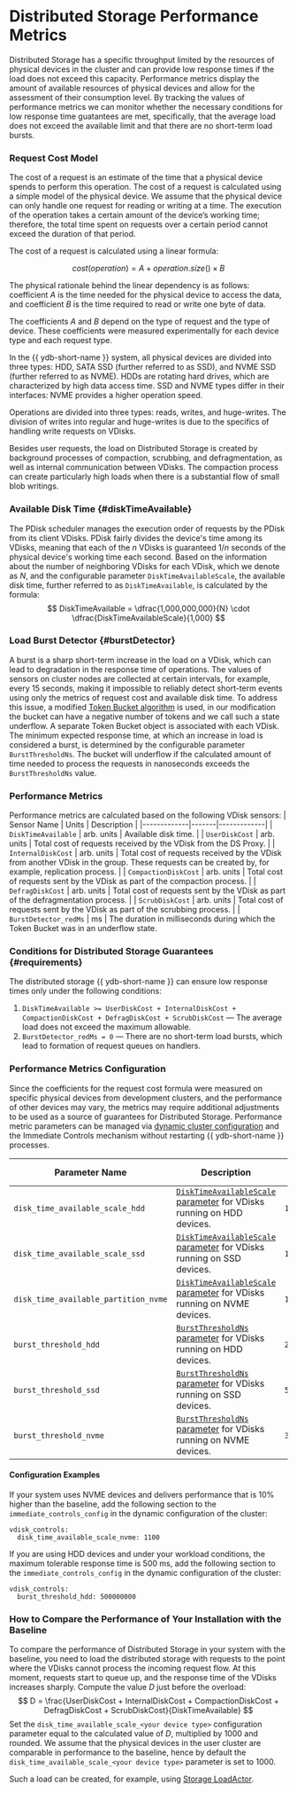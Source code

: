# Distributed Storage Performance Metrics

Distributed Storage has a specific throughput limited by the resources of physical devices in the cluster and can provide low response times if the load does not exceed this capacity. Performance metrics display the amount of available resources of physical devices and allow for the assessment of their consumption level. By tracking the values of performance metrics we can monitor whether the necessary conditions for low response time guatantees are met, specifically, that the average load does not exceed the available limit and that there are no short-term load bursts.

### Request Cost Model

The cost of a request is an estimate of the time that a physical device spends to perform this operation. The cost of a request is calculated using a simple model of the physical device. We assume that the physical device can only handle one request for reading or writing at a time. The execution of the operation takes a certain amount of the device’s working time; therefore, the total time spent on requests over a certain period cannot exceed the duration of that period.

The cost of a request is calculated using a linear formula:

$$
cost(operation) = A + operation.size() \times B
$$

The physical rationale behind the linear dependency is as follows: coefficient $A$ is the time needed for the physical device to access the data, and coefficient $B$ is the time required to read or write one byte of data.

The coefficients $A$ and $B$ depend on the type of request and the type of device. These coefficients were measured experimentally for each device type and each request type.

In the {{ ydb-short-name }} system, all physical devices are divided into three types: HDD, SATA SSD (further referred to as SSD), and NVME SSD (further referred to as NVME). HDDs are rotating hard drives, which are characterized by high data access time. SSD and NVME types differ in their interfaces: NVME provides a higher operation speed.

Operations are divided into three types: reads, writes, and huge-writes. The division of writes into regular and huge-writes is due to the specifics of handling write requests on VDisks.

Besides user requests, the load on Distributed Storage is created by background processes of compaction, scrubbing, and defragmentation, as well as internal communication between VDisks. The compaction process can create particularly high loads when there is a substantial flow of small blob writings.

### Available Disk Time {#diskTimeAvailable}

The PDisk scheduler manages the execution order of requests by the PDisk from its client VDisks. PDisk fairly divides the device's time among its VDisks, meaning that each of the $n$ VDisks is guaranteed $1/n$ seconds of the physical device's working time each second. Based on the information about the number of neighboring VDisks for each VDisk, which we denote as $N$, and the configurable parameter `DiskTimeAvailableScale`, the available disk time, further referred to as `DiskTimeAvailable`, is calculated by the formula:
$$
    DiskTimeAvailable = \dfrac{1,000,000,000}{N} \cdot \dfrac{DiskTimeAvailableScale}{1,000}
$$

### Load Burst Detector {#burstDetector}

A burst is a sharp short-term increase in the load on a VDisk, which can lead to degradation in the response time of operations. The values of sensors on cluster nodes are collected at certain intervals, for example, every 15 seconds, making it impossible to reliably detect short-term events using only the metrics of request cost and available disk time. To address this issue, a modified [Token Bucket algorithm](https://en.wikipedia.org/wiki/Token_bucket) is used, in our modification the bucket can have a negative number of tokens and we call such a state underflow. A separate Token Bucket object is associated with each VDisk. The minimum expected response time, at which an increase in load is considered a burst, is determined by the configurable parameter `BurstThresholdNs`. The bucket will underflow if the calculated amount of time needed to process the requests in nanoseconds exceeds the `BurstThresholdNs` value.

### Performance Metrics

Performance metrics are calculated based on the following VDisk sensors:
| Sensor Name | Units | Description |
|-------------|-------|-------------|
| `DiskTimeAvailable` | arb. units | Available disk time. |
| `UserDiskCost` | arb. units | Total cost of requests received by the VDisk from the DS Proxy. |
| `InternalDiskCost` | arb. units | Total cost of requests received by the VDisk from another VDisk in the group. These requests can be created by, for example, replication process. |
| `CompactionDiskCost` | arb. units | Total cost of requests sent by the VDisk as part of the compaction process. |
| `DefragDiskCost` | arb. units | Total cost of requests sent by the VDisk as part of the defragmentation process. |
| `ScrubDiskCost` | arb. units | Total cost of requests sent by the VDisk as part of the scrubbing process. |
| `BurstDetector_redMs` | ms | The duration in milliseconds during which the Token Bucket was in an underflow state.

### Conditions for Distributed Storage Guarantees {#requirements}

The distributed storage {{ ydb-short-name }} can ensure low response times only under the following conditions:

1. `DiskTimeAvailable >= UserDiskCost + InternalDiskCost + CompactionDiskCost + DefragDiskCost + ScrubDiskCost` — The average load does not exceed the maximum allowable.
2. `BurstDetector_redMs = 0` — There are no short-term load bursts, which lead to formation of request queues on handlers.

### Performance Metrics Configuration

Since the coefficients for the request cost formula were measured on specific physical devices from development clusters, and the performance of other devices may vary, the metrics may require additional adjustments to be used as a source of guarantees for Distributed Storage. Performance metric parameters can be managed via [dynamic cluster configuration](../../../maintenance/manual/dynamic-config.md) and the Immediate Controls mechanism without restarting {{ ydb-short-name }} processes.

| Parameter Name | Description | Default Value |
|----------------|-------------|---------------|
| `disk_time_available_scale_hdd` | [`DiskTimeAvailableScale` parameter](#diskTimeAvailable) for VDisks running on HDD devices. | `1000` |
| `disk_time_available_scale_ssd` | [`DiskTimeAvailableScale` parameter](#diskTimeAvailable) for VDisks running on SSD devices. | `1000` |
| `disk_time_available_partition_nvme` | [`DiskTimeAvailableScale` parameter](#diskTimeAvailable) for VDisks running on NVME devices. | `1000` |
| `burst_threshold_hdd` | [`BurstThresholdNs` parameter](#burstDetector) for VDisks running on HDD devices. | `200000000` |
| `burst_threshold_ssd` | [`BurstThresholdNs` parameter](#burstDetector) for VDisks running on SSD devices. | `50000000` |
| `burst_threshold_nvme` | [`BurstThresholdNs` parameter](#burstDetector) for VDisks running on NVME devices. | `32000000` |

#### Configuration Examples

If your system uses NVME devices and delivers performance that is 10% higher than the baseline, add the following section to the `immediate_controls_config` in the dynamic configuration of the cluster:

```
vdisk_controls:
  disk_time_available_scale_nvme: 1100
```

If you are using HDD devices and under your workload conditions, the maximum tolerable response time is 500 ms, add the following section to the `immediate_controls_config` in the dynamic configuration of the cluster:

```
vdisk_controls:
  burst_threshold_hdd: 500000000
```

### How to Compare the Performance of Your Installation with the Baseline

To compare the performance of Distributed Storage in your system with the baseline, you need to load the distributed storage with requests to the point where the VDisks cannot process the incoming request flow. At this moment, requests start to queue up, and the response time of the VDisks increases sharply. Compute the value $D$ just before the overload:
$$
D = \frac{UserDiskCost + InternalDiskCost + CompactionDiskCost + DefragDiskCost + ScrubDiskCost}{DiskTimeAvailable}
$$
Set the `disk_time_available_scale_<your device type>` configuration parameter equal to the calculated value of $D$, multiplied by 1000 and rounded. We assume that the physical devices in the user cluster are comparable in performance to the baseline, hence by default the `disk_time_available_scale_<your device type>` parameter is set to 1000.

Such a load can be created, for example, using [Storage LoadActor](../../../contributor/load-actors-storage.md).

